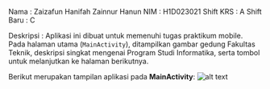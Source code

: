 Nama : Zaizafun Hanifah Zainnur Hanun
NIM : H1D023021
Shift KRS : A
Shift Baru : C

Deskripsi :
Aplikasi ini dibuat untuk memenuhi tugas praktikum mobile.  
Pada halaman utama (`MainActivity`), ditampilkan gambar gedung Fakultas Teknik, deskripsi singkat mengenai Program Studi Informatika, serta tombol untuk melanjutkan ke halaman berikutnya.

Berikut merupakan tampilan aplikasi pada **MainActivity**:
![alt text](?raw=true)
